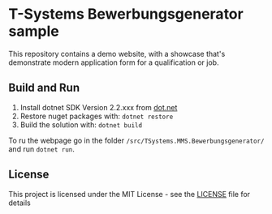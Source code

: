 # T-Systems Bewerbungsgenerator sample

This repository contains a demo website, with a showcase that's demonstrate modern application form for a qualification or job.

## Build and Run

1. Install dotnet SDK Version 2.2.xxx from [dot.net](https://dot.net)
1. Restore nuget packages with: `dotnet restore`
1. Build the solution with: `dotnet build`

To ru the webpage go in the folder `/src/TSystems.MMS.Bewerbungsgenerator/` and run `dotnet run`.

## License

This project is licensed under the MIT License - see the [LICENSE](LICENSE) file for details
